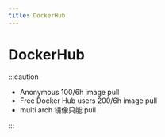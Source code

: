 ```yaml
---
title: DockerHub
---
```


# DockerHub

:::caution

- Anonymous 100/6h image pull
- Free Docker Hub users 200/6h image pull
- multi arch 镜像只能 pull

:::
